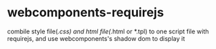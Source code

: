 # webcomponents-requirejs
combile style file(*.css) and html file(*.html or *.tpl) to one script file with requirejs, and use webcomponents's shadow dom to display it
